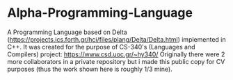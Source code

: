 # Alpha-Programming-Language
A Programming Language based on Delta (https://projects.ics.forth.gr/hci/files/plang/Delta/Delta.html) implemented in C++. It was created for the purpose of CS-340's (Languages and Compilers) project: https://www.csd.uoc.gr/~hy340/ Originally there were 2 more collaborators in a private repository but i made this public copy for CV purposes (thus the work shown here is roughly 1/3 mine).
